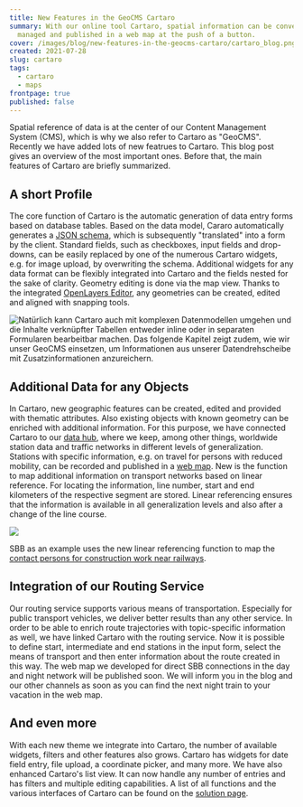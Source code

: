 ```yaml
---
title: New Features in the GeoCMS Cartaro
summary: With our online tool Cartaro, spatial information can be conveniently
  managed and published in a web map at the push of a button.
cover: /images/blog/new-features-in-the-geocms-cartaro/cartaro_blog.png
created: 2021-07-28
slug: cartaro
tags:
  - cartaro
  - maps
frontpage: true
published: false
---
```

<!--StartFragment-->

Spatial reference of data is at the center of our Content Management System (CMS), which is why we also refer to Cartaro as "GeoCMS". Recently we have added lots of new featrues to Cartaro. This blog post gives an overview of the most important ones. Before that, the main features of Cartaro are briefly summarized.

## A short Profile

The core function of Cartaro is the automatic generation of data entry forms based on database tables. Based on the data model, Cararo automatically generates a [JSON schema](https://json-schema.org/), which is subsequently "translated" into a form by the client. Standard fields, such as checkboxes, input fields and drop-downs, can be easily replaced by one of the numerous Cartaro widgets, e.g. for image upload, by overwriting the schema. Additional widgets for any data format can be flexibly integrated into Cartaro and the fields nested for the sake of clarity. Geometry editing is done via the map view. Thanks to the integrated [OpenLayers Editor](https://openlayers-editor.geops.de/), any geometries can be created, edited and aligned with snapping tools.

<!--EndFragment-->

![](/images/blog/neue-funktionen-im-geocms-cartaro/cartaro_560.jpg "Natürlich kann Cartaro auch mit komplexen Datenmodellen umgehen und die Inhalte verknüpfter Tabellen entweder inline oder in separaten Formularen bearbeitbar machen. Das folgende Kapitel zeigt zudem, wie wir unser GeoCMS einsetzen, um Informationen aus unserer Datendrehscheibe mit Zusatzinformationen anzureichern.")

<!--StartFragment-->

## Additional Data for any Objects

In Cartaro, new geographic features can be created, edited and provided with thematic attributes. Also existing objects with known geometry can be enriched with additional information. For this purpose, we have connected Cartaro to our [data hub](https://geops.ch/solution/transit-data-hub), where we keep, among other things, worldwide station data and traffic networks in different levels of generalization. Stations with specific information, e.g. on travel for persons with reduced mobility, can be recorded and published in a [web map](https://maps.trafimage.ch/ch.sbb.handicap). New is the function to map additional information on transport networks based on linear reference. For locating the information, line number, start and end kilometers of the respective segment are stored. Linear referencing ensures that the information is available in all generalization levels and also after a change of the line course.

<!--EndFragment-->

![](/images/blog/new-features-in-the-geocms-cartaro/cartaro_03.jpg)

SBB as an example uses the new linear referencing function to map the [contact persons for construction work near railways](https://maps.trafimage.ch/ch.sbb.regionenkarte.public).

## Integration of our Routing Service

Our routing service supports various means of transportation. Especially for public transport vehicles, we deliver better results than any other service. In order to be able to enrich route trajectories with topic-specific information as well, we have linked Cartaro with the routing service. Now it is possible to define start, intermediate and end stations in the input form, select the means of transport and then enter information about the route created in this way. The web map we developed for direct SBB connections in the day and night network will be published soon. We will inform you in the blog and our other channels as soon as you can find the next night train to your vacation in the web map.

## And even more

With each new theme we integrate into Cartaro, the number of available widgets, filters and other features also grows. Cartaro has widgets for date field entry, file upload, a coordinate picker, and many more. We have also enhanced Cartaro's list view. It can now handle any number of entries and has filters and multiple editing capabilities. A list of all functions and the various interfaces of Cartaro can be found on the [solution page](https://geops.ch/solution).

<!--EndFragment-->